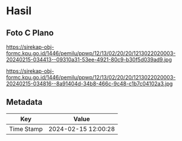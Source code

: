 # Hasil

## Foto C Plano

https://sirekap-obj-formc.kpu.go.id/1446/pemilu/ppwp/12/13/02/20/20/1213022020003-20240215-034413--09310a31-53ee-4921-80c9-b30f5d039ad9.jpg

https://sirekap-obj-formc.kpu.go.id/1446/pemilu/ppwp/12/13/02/20/20/1213022020003-20240215-034816--8a91404d-34b8-466c-9c48-c1b7c04102a3.jpg


## Metadata

| Key        | Value               |
| ---------- | ------------------- |
| Time Stamp | 2024-02-15 12:00:28 |



